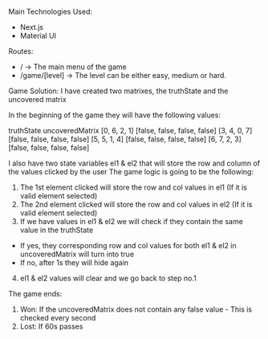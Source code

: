 Main Technologies Used:
- Next.js
- Material UI

Routes: 
- / -> The main menu of the game
- /game/[level] -> The level can be either easy, medium or hard.


Game Solution:
I have created two matrixes, the truthState and the uncovered matrix

In the beginning of the game they will have the following values:

truthState      uncoveredMatrix
[0, 6, 2, 1]    [false, false, false, false]
[3, 4, 0, 7]    [false, false, false, false]
[5, 5, 1, 4]    [false, false, false, false]
[6, 7, 2, 3]    [false, false, false, false]

I also have two state variables el1 & el2 that will store the row and column of the values clicked by the user
The game logic is going to be the following:
1. The 1st element clicked will store the row and col values in el1 (If it is valid element selected)
2. The 2nd element clicked will store the row and col values in el2 (If it is valid element selected)
3. If we have values in el1 & el2 we will check if they contain the same value in the truthState
  - If yes, they corresponding row and col values for both el1 & el2 in uncoveredMatrix will turn into true
  - If no, after 1s they will hide again
4. el1 & el2 values will clear and we go back to step no.1 

The game ends:
1. Won: If the uncoveredMatrix does not contain any false value - This is checked every second
2. Lost: If 60s passes

